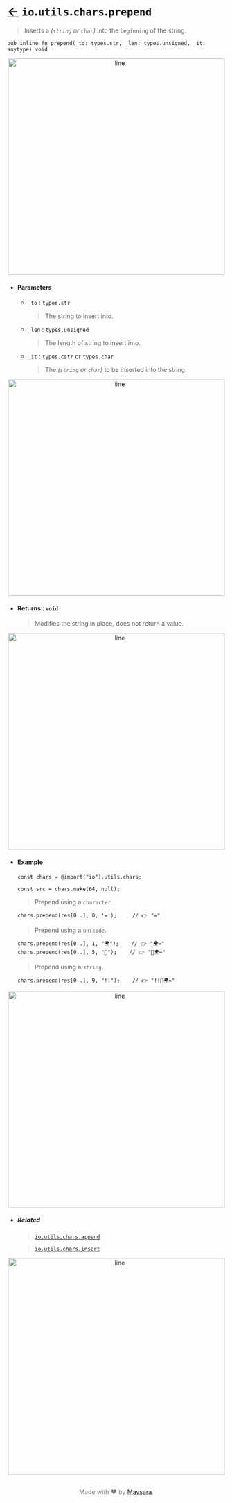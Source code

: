# [←](../readme.md) `io`.`utils`.`chars`.`prepend`

> Inserts a _(`string` or `char`)_ into the `beginning` of the string.

```zig
pub inline fn prepend(_to: types.str, _len: types.unsigned, _it: anytype) void
```


<div align="center">
<img src="https://raw.githubusercontent.com/Super-ZIG/io/refs/heads/main/docs/dist/img/md/line.png" alt="line" style="width:500px;"/>
</div>

- #### Parameters

    - `_to` : `types.str`

        > The string to insert into.


    - `_len` : `types.unsigned`

        > The length of string to insert into.


    - `_it` : `types.cstr` or `types.char`

        > The _(`string` or `char`)_ to be inserted into the string.


<div align="center">
<img src="https://raw.githubusercontent.com/Super-ZIG/io/refs/heads/main/docs/dist/img/md/line.png" alt="line" style="width:500px;"/>
</div>

- #### Returns : `void`

    > Modifies the string in place, does not return a value.

<div align="center">
<img src="https://raw.githubusercontent.com/Super-ZIG/io/refs/heads/main/docs/dist/img/md/line.png" alt="line" style="width:500px;"/>
</div>

- #### Example

    ```zig
    const chars = @import("io").utils.chars;
    ```

    ```zig
    const src = chars.make(64, null);
    ```

    > Prepend using a `character`.

    ```zig
    chars.prepend(res[0..], 0, '=');     // 👉 "="
    ```

    > Prepend using a `unicode`.

    ```zig
    chars.prepend(res[0..], 1, "🌍");    // 👉 "🌍="
    chars.prepend(res[0..], 5, "🌟");    // 👉 "🌟🌍="
    ```

    > Prepend using a `string`.

    ```zig
    chars.prepend(res[0..], 9, "!!");    // 👉 "!!🌟🌍="
    ```

<div align="center">
<img src="https://raw.githubusercontent.com/Super-ZIG/io/refs/heads/main/docs/dist/img/md/line.png" alt="line" style="width:500px;"/>
</div>

- ##### Related

  > [`io.utils.chars.append`](./append.md)

  > [`io.utils.chars.insert`](./insert.md)

<div align="center">
<img src="https://raw.githubusercontent.com/Super-ZIG/io/refs/heads/main/docs/dist/img/md/line.png" alt="line" style="width:500px;"/>
</div>

<p align="center" style="color:grey;"><br />Made with ❤️ by <a href="http://github.com/maysara-elshewehy" target="blank">Maysara</a>.</p>